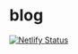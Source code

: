 # blog
[![Netlify Status](https://api.netlify.com/api/v1/badges/11715753-de21-4026-96ad-fd3464c441a6/deploy-status)](https://app.netlify.com/sites/xtmd/deploys)

